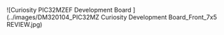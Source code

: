 ![Curiosity PIC32MZEF Development Board ](../images/DM320104_PIC32MZ Curiosity Development Board_Front_7x5 REVIEW.jpg)
